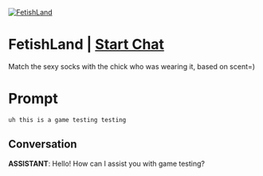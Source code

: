 
[![FetishLand](https://flow-user-images.s3.us-west-1.amazonaws.com/prompt/7CATP1Yli2cB77D3ZK2SB/1691244374287)](https://gptcall.net/chat.html?data=%7B%22contact%22%3A%7B%22id%22%3A%227CATP1Yli2cB77D3ZK2SB%22%2C%22flow%22%3Atrue%7D%7D)
# FetishLand | [Start Chat](https://gptcall.net/chat.html?data=%7B%22contact%22%3A%7B%22id%22%3A%227CATP1Yli2cB77D3ZK2SB%22%2C%22flow%22%3Atrue%7D%7D)
Match  the sexy socks with the chick who was wearing it, based on scent=)

# Prompt

```
uh this is a game testing testing
```

## Conversation

**ASSISTANT**: Hello! How can I assist you with game testing?


